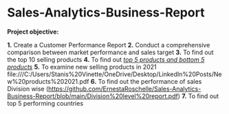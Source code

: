 # Sales-Analytics-Business-Report

 **Project objective:** 

  **1.** Create a Customer Performance Report
  **2.** Conduct a comprehensive comparison between market performance and sales target
  **3.** To find out the top 10 selling products
  **4.** To find out _[top 5 products and bottom 5 products](https://github.com/ErnestaRoschelle/Sales-Analytics-Business-Report/blob/main/Top%205%20%26%20bottom%205%20products.pdf)_
  **5.** To examine new selling products in 2021 file:///C:/Users/Stanis%20Vinette/OneDrive/Desktop/LinkedIn%20Posts/New%20products%202021.pdf
  **6.** To find out the performance of sales Division wise (https://github.com/ErnestaRoschelle/Sales-Analytics-Business-Report/blob/main/Division%20level%20report.pdf)
  **7.** To find out top 5 performing countries
